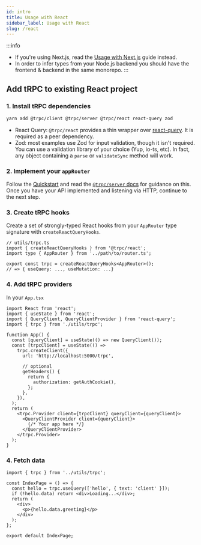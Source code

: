 ```yaml
---
id: intro
title: Usage with React
sidebar_label: Usage with React
slug: /react
---
```


:::info
- If you're using Next.js, read the [Usage with Next.js](/docs/nextjs) guide instead.
- In order to infer types from your Node.js backend you should have the frontend & backend in the same monorepo.
:::

## Add tRPC to existing React project

### 1. Install tRPC dependencies

```bash
yarn add @trpc/client @trpc/server @trpc/react react-query zod
```

- React Query: `@trpc/react` provides a thin wrapper over [react-query](https://react-query.tanstack.com/overview). It is required as a peer dependency.
- Zod: most examples use Zod for input validation, though it isn't required. You can use a validation library of your choice (Yup, io-ts, etc). In fact, any object containing a `parse` or `validateSync` method will work.

### 2. Implement your `appRouter`

Follow the [Quickstart](/docs/quickstart) and read the [`@trpc/server` docs](/docs/procedures) for guidance on this. Once you have your API implemented and listening via HTTP, continue to the next step.

### 3. Create tRPC hooks

Create a set of strongly-typed React hooks from your `AppRouter` type signature with `createReactQueryHooks`.

```tsx
// utils/trpc.ts
import { createReactQueryHooks } from '@trpc/react';
import type { AppRouter } from '../path/to/router.ts';

export const trpc = createReactQueryHooks<AppRouter>();
// => { useQuery: ..., useMutation: ...}
```

### 4. Add tRPC providers

In your `App.tsx`

```tsx
import React from 'react';
import { useState } from 'react';
import { QueryClient, QueryClientProvider } from 'react-query';
import { trpc } from './utils/trpc';

function App() {
  const [queryClient] = useState(() => new QueryClient());
  const [trpcClient] = useState(() =>
    trpc.createClient({
      url: 'http://localhost:5000/trpc',

      // optional
      getHeaders() {
        return {
          authorization: getAuthCookie(),
        };
      },
    }),
  );
  return (
    <trpc.Provider client={trpcClient} queryClient={queryClient}>
      <QueryClientProvider client={queryClient}>
        {/* Your app here */}
      </QueryClientProvider>
    </trpc.Provider>
  );
}
```

### 4. Fetch data

```tsx
import { trpc } from '../utils/trpc';

const IndexPage = () => {
  const hello = trpc.useQuery(['hello', { text: 'client' }]);
  if (!hello.data) return <div>Loading...</div>;
  return (
    <div>
      <p>{hello.data.greeting}</p>
    </div>
  );
};

export default IndexPage;
```
